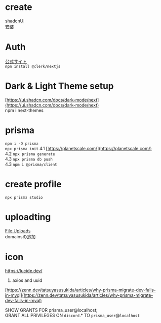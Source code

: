 # create

[shadcnUI](https://ui.shadcn.com/)  
[安装](https://ui.shadcn.com/docs/installation/next)  

# Auth

[公式サイト](https://dashboard.clerk.com/)  
``npm install @clerk/nextjs``

# Dark & Light Theme setup  

[https://ui.shadcn.com/docs/dark-mode/next](https://ui.shadcn.com/docs/dark-mode/next)  
npm i next-themes  

# prisma  

`npm i -D prisma`  
`npx prisma init`
4.1 [https://planetscale.com/](https://planetscale.com/)  
4.2 `npx prisma generate`  
4.3 `npx prisma db push`  
4.3 `npm i @prisma/client`  

# create profile

`npx prisma studio`

# uploadting 
[File Uploads](https://docs.uploadthing.com/getting-started)  
domainsの追加 

# icon
https://lucide.dev/  

1. axios  and  uuid  

[https://zenn.dev/tatsuyasusukida/articles/why-prisma-migrate-dev-fails-in-myql](https://zenn.dev/tatsuyasusukida/articles/why-prisma-migrate-dev-fails-in-myql)  

SHOW GRANTS FOR prisma_user@localhost;  
GRANT ALL PRIVILEGES ON `discord`.* TO `prisma_user`@`localhost`  
